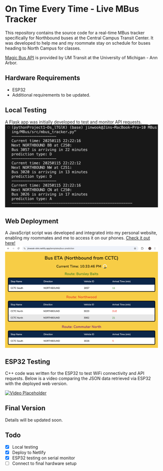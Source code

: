 # On Time Every Time - Live MBus Tracker

This repository contains the source code for a real-time MBus tracker specifically for Northbound buses at the Central Campus Transit Center. It was developed to help me and my roommate stay on schedule for buses heading to North Campus for classes.

[Magic Bus API](https://mbus.ltp.umich.edu/home) is provided by UM Transit at the University of Michigan - Ann Arbor.

## Hardware Requirements
- ESP32
- Additional requirements to be updated.

## Local Testing
A Flask app was initially developed to test and monitor API requests.
![Testing Image](/assets/images/testing.png)

## Web Deployment
A JavaScript script was developed and integrated into my personal website, enabling my roommates and me to access it on our phones. [Check it out here!](https://jinwook-shin.netlify.app/templates/bus-prediction)
![Web Image](/assets/images/web.png)

## ESP32 Testing
C++ code was written for the ESP32 to test WiFi connectivity and API requests. Below is a video comparing the JSON data retrieved via ESP32 with the deployed web version.

[![Video Placeholder](https://img.youtube.com/vi/zxtD61-A_Fs/0.jpg)](https://youtu.be/zxtD61-A_Fs)

## Final Version
Details will be updated soon.

## Todo

- [x] Local testing
- [x] Deploy to Netlify
- [x] ESP32 testing on serial monitor
- [ ] Connect to final hardware setup

